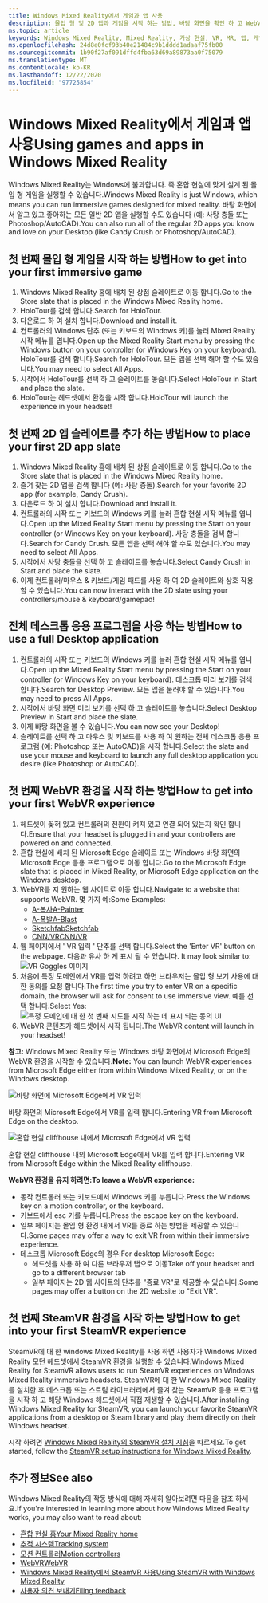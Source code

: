 ```yaml
---
title: Windows Mixed Reality에서 게임과 앱 사용
description: 몰입 형 및 2D 앱과 게임을 시작 하는 방법, 바탕 화면을 확인 하 고 WebVR 및 SteamVR 콘텐츠를 경험해 보세요.
ms.topic: article
keywords: Windows Mixed Reality, Mixed Reality, 가상 현실, VR, MR, 앱, 게임, 데스크톱, SteamVR, WebVR, 스트림
ms.openlocfilehash: 24d8e0fcf93b40e21484c9b1dddd1adaaf75fb00
ms.sourcegitcommit: 1b90f27af091dffd4fba63d69a89873aa0f75079
ms.translationtype: MT
ms.contentlocale: ko-KR
ms.lasthandoff: 12/22/2020
ms.locfileid: "97725854"
---
```

# <a name="using-games-and-apps-in-windows-mixed-reality"></a><span data-ttu-id="687a6-104">Windows Mixed Reality에서 게임과 앱 사용</span><span class="sxs-lookup"><span data-stu-id="687a6-104">Using games and apps in Windows Mixed Reality</span></span>

<span data-ttu-id="687a6-105">Windows Mixed Reality는 Windows에 불과합니다. 즉 혼합 현실에 맞게 설계 된 몰입 형 게임을 실행할 수 있습니다.</span><span class="sxs-lookup"><span data-stu-id="687a6-105">Windows Mixed Reality is just Windows, which means you can run immersive games designed for mixed reality.</span></span> <span data-ttu-id="687a6-106">바탕 화면에서 알고 있고 좋아하는 모든 일반 2D 앱을 실행할 수도 있습니다 (예: 사탕 충돌 또는 Photoshop/AutoCAD).</span><span class="sxs-lookup"><span data-stu-id="687a6-106">You can also run all of the regular 2D apps you know and love on your Desktop (like Candy Crush or Photoshop/AutoCAD).</span></span>

## <a name="how-to-get-into-your-first-immersive-game"></a><span data-ttu-id="687a6-107">첫 번째 몰입 형 게임을 시작 하는 방법</span><span class="sxs-lookup"><span data-stu-id="687a6-107">How to get into your first immersive game</span></span>

1. <span data-ttu-id="687a6-108">Windows Mixed Reality 홈에 배치 된 상점 슬레이트로 이동 합니다.</span><span class="sxs-lookup"><span data-stu-id="687a6-108">Go to the Store slate that is placed in the Windows Mixed Reality home.</span></span>
2. <span data-ttu-id="687a6-109">HoloTour를 검색 합니다.</span><span class="sxs-lookup"><span data-stu-id="687a6-109">Search for HoloTour.</span></span>
3. <span data-ttu-id="687a6-110">다운로드 하 여 설치 합니다.</span><span class="sxs-lookup"><span data-stu-id="687a6-110">Download and install it.</span></span>
4. <span data-ttu-id="687a6-111">컨트롤러의 Windows 단추 (또는 키보드의 Windows 키)를 눌러 Mixed Reality 시작 메뉴를 엽니다.</span><span class="sxs-lookup"><span data-stu-id="687a6-111">Open up the Mixed Reality Start menu by pressing the Windows button on your controller (or Windows Key on your keyboard).</span></span> <span data-ttu-id="687a6-112">HoloTour를 검색 합니다.</span><span class="sxs-lookup"><span data-stu-id="687a6-112">Search for HoloTour.</span></span> <span data-ttu-id="687a6-113">모든 앱을 선택 해야 할 수도 있습니다.</span><span class="sxs-lookup"><span data-stu-id="687a6-113">You may need to select All Apps.</span></span>
5. <span data-ttu-id="687a6-114">시작에서 HoloTour를 선택 하 고 슬레이트를 놓습니다.</span><span class="sxs-lookup"><span data-stu-id="687a6-114">Select HoloTour in Start and place the slate.</span></span>
6. <span data-ttu-id="687a6-115">HoloTour는 헤드셋에서 환경을 시작 합니다.</span><span class="sxs-lookup"><span data-stu-id="687a6-115">HoloTour will launch the experience in your headset!</span></span>

## <a name="how-to-place-your-first-2d-app-slate"></a><span data-ttu-id="687a6-116">첫 번째 2D 앱 슬레이트를 추가 하는 방법</span><span class="sxs-lookup"><span data-stu-id="687a6-116">How to place your first 2D app slate</span></span>

1. <span data-ttu-id="687a6-117">Windows Mixed Reality 홈에 배치 된 상점 슬레이트로 이동 합니다.</span><span class="sxs-lookup"><span data-stu-id="687a6-117">Go to the Store slate that is placed in the Windows Mixed Reality home.</span></span>
2. <span data-ttu-id="687a6-118">즐겨 찾는 2D 앱을 검색 합니다 (예: 사탕 충돌).</span><span class="sxs-lookup"><span data-stu-id="687a6-118">Search for your favorite 2D app (for example, Candy Crush).</span></span>
3. <span data-ttu-id="687a6-119">다운로드 하 여 설치 합니다.</span><span class="sxs-lookup"><span data-stu-id="687a6-119">Download and install it.</span></span>
4. <span data-ttu-id="687a6-120">컨트롤러의 시작 또는 키보드의 Windows 키를 눌러 혼합 현실 시작 메뉴를 엽니다.</span><span class="sxs-lookup"><span data-stu-id="687a6-120">Open up the Mixed Reality Start menu by pressing the Start on your controller (or Windows Key on your keyboard).</span></span> <span data-ttu-id="687a6-121">사탕 충돌을 검색 합니다.</span><span class="sxs-lookup"><span data-stu-id="687a6-121">Search for Candy Crush.</span></span> <span data-ttu-id="687a6-122">모든 앱을 선택 해야 할 수도 있습니다.</span><span class="sxs-lookup"><span data-stu-id="687a6-122">You may need to select All Apps.</span></span>
5. <span data-ttu-id="687a6-123">시작에서 사탕 충돌을 선택 하 고 슬레이트를 놓습니다.</span><span class="sxs-lookup"><span data-stu-id="687a6-123">Select Candy Crush in Start and place the slate.</span></span>
6. <span data-ttu-id="687a6-124">이제 컨트롤러/마우스 & 키보드/게임 패드를 사용 하 여 2D 슬레이트와 상호 작용할 수 있습니다.</span><span class="sxs-lookup"><span data-stu-id="687a6-124">You can now interact with the 2D slate using your controllers/mouse & keyboard/gamepad!</span></span>

## <a name="how-to-use-a-full-desktop-application"></a><span data-ttu-id="687a6-125">전체 데스크톱 응용 프로그램을 사용 하는 방법</span><span class="sxs-lookup"><span data-stu-id="687a6-125">How to use a full Desktop application</span></span>

1. <span data-ttu-id="687a6-126">컨트롤러의 시작 또는 키보드의 Windows 키를 눌러 혼합 현실 시작 메뉴를 엽니다.</span><span class="sxs-lookup"><span data-stu-id="687a6-126">Open up the Mixed Reality Start menu by pressing the Start on your controller (or Windows Key on your keyboard).</span></span> <span data-ttu-id="687a6-127">데스크톱 미리 보기를 검색 합니다.</span><span class="sxs-lookup"><span data-stu-id="687a6-127">Search for Desktop Preview.</span></span> <span data-ttu-id="687a6-128">모든 앱을 눌러야 할 수 있습니다.</span><span class="sxs-lookup"><span data-stu-id="687a6-128">You may need to press All Apps.</span></span>
2. <span data-ttu-id="687a6-129">시작에서 바탕 화면 미리 보기를 선택 하 고 슬레이트를 놓습니다.</span><span class="sxs-lookup"><span data-stu-id="687a6-129">Select Desktop Preview in Start and place the slate.</span></span>
3. <span data-ttu-id="687a6-130">이제 바탕 화면을 볼 수 있습니다.</span><span class="sxs-lookup"><span data-stu-id="687a6-130">You can now see your Desktop!</span></span>
4. <span data-ttu-id="687a6-131">슬레이트를 선택 하 고 마우스 및 키보드를 사용 하 여 원하는 전체 데스크톱 응용 프로그램 (예: Photoshop 또는 AutoCAD)을 시작 합니다.</span><span class="sxs-lookup"><span data-stu-id="687a6-131">Select the slate and use your mouse and keyboard to launch any full desktop application you desire (like Photoshop or AutoCAD).</span></span>

## <a name="how-to-get-into-your-first-webvr-experience"></a><span data-ttu-id="687a6-132">첫 번째 WebVR 환경을 시작 하는 방법</span><span class="sxs-lookup"><span data-stu-id="687a6-132">How to get into your first WebVR experience</span></span>

1. <span data-ttu-id="687a6-133">헤드셋이 꽂혀 있고 컨트롤러의 전원이 켜져 있고 연결 되어 있는지 확인 합니다.</span><span class="sxs-lookup"><span data-stu-id="687a6-133">Ensure that your headset is plugged in and your controllers are powered on and connected.</span></span>
2. <span data-ttu-id="687a6-134">혼합 현실에 배치 된 Microsoft Edge 슬레이트 또는 Windows 바탕 화면의 Microsoft Edge 응용 프로그램으로 이동 합니다.</span><span class="sxs-lookup"><span data-stu-id="687a6-134">Go to the Microsoft Edge slate that is placed in Mixed Reality, or Microsoft Edge application on the Windows desktop.</span></span>
3. <span data-ttu-id="687a6-135">WebVR를 지 원하는 웹 사이트로 이동 합니다.</span><span class="sxs-lookup"><span data-stu-id="687a6-135">Navigate to a website that supports WebVR.</span></span> <span data-ttu-id="687a6-136">몇 가지 예:</span><span class="sxs-lookup"><span data-stu-id="687a6-136">Some Examples:</span></span>
   * [<span data-ttu-id="687a6-137">A-복사</span><span class="sxs-lookup"><span data-stu-id="687a6-137">A-Painter</span></span>](https://aframe.io/a-painter/)
   * [<span data-ttu-id="687a6-138">A-폭발</span><span class="sxs-lookup"><span data-stu-id="687a6-138">A-Blast</span></span>](https://aframe.io/a-blast/)
   * [<span data-ttu-id="687a6-139">Sketchfab</span><span class="sxs-lookup"><span data-stu-id="687a6-139">Sketchfab</span></span>](https://sketchfab.com/)
   * [<span data-ttu-id="687a6-140">CNN/VR</span><span class="sxs-lookup"><span data-stu-id="687a6-140">CNN/VR</span></span>](https://cnn.com/vr)
4. <span data-ttu-id="687a6-141">웹 페이지에서 ' VR 입력 ' 단추를 선택 합니다.</span><span class="sxs-lookup"><span data-stu-id="687a6-141">Select the 'Enter VR' button on the webpage.</span></span> <span data-ttu-id="687a6-142">다음과 유사 하 게 표시 될 수 있습니다. </span><span class="sxs-lookup"><span data-stu-id="687a6-142">It may look similar to:</span></span>\
   ![VR Goggles 이미지](images/75px-enter-vr.png)
5. <span data-ttu-id="687a6-144">처음에 특정 도메인에서 VR를 입력 하려고 하면 브라우저는 몰입 형 보기 사용에 대 한 동의를 요청 합니다.</span><span class="sxs-lookup"><span data-stu-id="687a6-144">The first time you try to enter VR on a specific domain, the browser will ask for consent to use immersive view.</span></span> <span data-ttu-id="687a6-145">예를 선택 합니다.</span><span class="sxs-lookup"><span data-stu-id="687a6-145">Select Yes:</span></span> ![특정 도메인에 대 한 첫 번째 시도를 시작 하는 데 표시 되는 동의 UI](images/1053px-Webvr-consent-ui.png)
6. <span data-ttu-id="687a6-147">WebVR 콘텐츠가 헤드셋에서 시작 됩니다.</span><span class="sxs-lookup"><span data-stu-id="687a6-147">The WebVR content will launch in your headset!</span></span>

<span data-ttu-id="687a6-148">**참고:** Windows Mixed Reality 또는 Windows 바탕 화면에서 Microsoft Edge의 WebVR 환경을 시작할 수 있습니다.</span><span class="sxs-lookup"><span data-stu-id="687a6-148">**Note:** You can launch WebVR experiences from Microsoft Edge either from within Windows Mixed Reality, or on the Windows desktop.</span></span>

![바탕 화면에 Microsoft Edge에서 VR 입력](images/450px-webvr-desktop.png)

<span data-ttu-id="687a6-150">바탕 화면의 Microsoft Edge에서 VR를 입력 합니다.</span><span class="sxs-lookup"><span data-stu-id="687a6-150">Entering VR from Microsoft Edge on the desktop.</span></span>

![혼합 현실 cliffhouse 내에서 Microsoft Edge에서 VR 입력](images/450px-enter-vr-cliffhouse.jpg)

<span data-ttu-id="687a6-152">혼합 현실 cliffhouse 내의 Microsoft Edge에서 VR를 입력 합니다.</span><span class="sxs-lookup"><span data-stu-id="687a6-152">Entering VR from Microsoft Edge within the Mixed Reality cliffhouse.</span></span>

<span data-ttu-id="687a6-153">**WebVR 환경을 유지 하려면:**</span><span class="sxs-lookup"><span data-stu-id="687a6-153">**To leave a WebVR experience:**</span></span>
* <span data-ttu-id="687a6-154">동작 컨트롤러 또는 키보드에서 Windows 키를 누릅니다.</span><span class="sxs-lookup"><span data-stu-id="687a6-154">Press the Windows key on a motion controller, or the keyboard.</span></span>
* <span data-ttu-id="687a6-155">키보드에서 esc 키를 누릅니다.</span><span class="sxs-lookup"><span data-stu-id="687a6-155">Press the escape key on the keyboard.</span></span>
* <span data-ttu-id="687a6-156">일부 페이지는 몰입 형 환경 내에서 VR를 종료 하는 방법을 제공할 수 있습니다.</span><span class="sxs-lookup"><span data-stu-id="687a6-156">Some pages may offer a way to exit VR from within their immersive experience.</span></span>
* <span data-ttu-id="687a6-157">데스크톱 Microsoft Edge의 경우:</span><span class="sxs-lookup"><span data-stu-id="687a6-157">For desktop Microsoft Edge:</span></span>
  * <span data-ttu-id="687a6-158">헤드셋을 사용 하 여 다른 브라우저 탭으로 이동</span><span class="sxs-lookup"><span data-stu-id="687a6-158">Take off your headset and go to a different browser tab</span></span>
  * <span data-ttu-id="687a6-159">일부 페이지는 2D 웹 사이트의 단추를 "종료 VR"로 제공할 수 있습니다.</span><span class="sxs-lookup"><span data-stu-id="687a6-159">Some pages may offer a button on the 2D website to "Exit VR".</span></span>

## <a name="how-to-get-into-your-first-steamvr-experience"></a><span data-ttu-id="687a6-160">첫 번째 SteamVR 환경을 시작 하는 방법</span><span class="sxs-lookup"><span data-stu-id="687a6-160">How to get into your first SteamVR experience</span></span>

<span data-ttu-id="687a6-161">SteamVR에 대 한 windows Mixed Reality를 사용 하면 사용자가 Windows Mixed Reality 모던 헤드셋에서 SteamVR 환경을 실행할 수 있습니다.</span><span class="sxs-lookup"><span data-stu-id="687a6-161">Windows Mixed Reality for SteamVR allows users to run SteamVR experiences on Windows Mixed Reality immersive headsets.</span></span> <span data-ttu-id="687a6-162">SteamVR에 대 한 Windows Mixed Reality를 설치한 후 데스크톱 또는 스트림 라이브러리에서 즐겨 찾는 SteamVR 응용 프로그램을 시작 하 고 해당 Windows 헤드셋에서 직접 재생할 수 있습니다.</span><span class="sxs-lookup"><span data-stu-id="687a6-162">After installing  Windows Mixed Reality for SteamVR, you can launch your favorite SteamVR applications from a desktop or Steam library and play them directly on their Windows headset.</span></span>

<span data-ttu-id="687a6-163">시작 하려면 [Windows Mixed Reality의 SteamVR 설치 지침](https://docs.microsoft.com/windows/mixed-reality/enthusiast-guide/using-steamvr-with-windows-mixed-reality)을 따르세요.</span><span class="sxs-lookup"><span data-stu-id="687a6-163">To get started, follow the [SteamVR setup instructions for Windows Mixed Reality](https://docs.microsoft.com/windows/mixed-reality/enthusiast-guide/using-steamvr-with-windows-mixed-reality).</span></span>

## <a name="see-also"></a><span data-ttu-id="687a6-164">추가 정보</span><span class="sxs-lookup"><span data-stu-id="687a6-164">See also</span></span>

<span data-ttu-id="687a6-165">Windows Mixed Reality의 작동 방식에 대해 자세히 알아보려면 다음을 참조 하세요.</span><span class="sxs-lookup"><span data-stu-id="687a6-165">If you're interested in learning more about how Windows Mixed Reality works, you may also want to read about:</span></span>
* [<span data-ttu-id="687a6-166">혼합 현실 홈</span><span class="sxs-lookup"><span data-stu-id="687a6-166">Your Mixed Reality home</span></span>](your-mixed-reality-home.md)
* [<span data-ttu-id="687a6-167">추적 시스템</span><span class="sxs-lookup"><span data-stu-id="687a6-167">Tracking system</span></span>](tracking-system.md)
* [<span data-ttu-id="687a6-168">모션 컨트롤러</span><span class="sxs-lookup"><span data-stu-id="687a6-168">Motion controllers</span></span>](controllers-in-wmr.md)
* [<span data-ttu-id="687a6-169">WebVR</span><span class="sxs-lookup"><span data-stu-id="687a6-169">WebVR</span></span>](webvr.md)
* [<span data-ttu-id="687a6-170">Windows Mixed Reality에서 SteamVR 사용</span><span class="sxs-lookup"><span data-stu-id="687a6-170">Using SteamVR with Windows Mixed Reality</span></span>](using-steamvr-with-windows-mixed-reality.md)
* [<span data-ttu-id="687a6-171">사용자 의견 보내기</span><span class="sxs-lookup"><span data-stu-id="687a6-171">Filing feedback</span></span>](filing-feedback.md)
